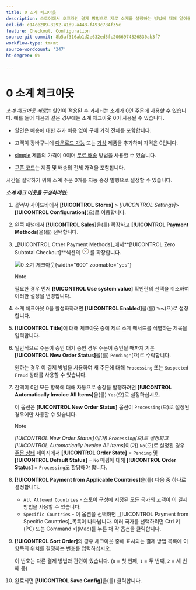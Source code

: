 ```yaml
---
title: 0 소계 체크아웃
description: 스토어에서 오프라인 결제 방법으로 제로 소계를 설정하는 방법에 대해 알아봅니다.
exl-id: c14ce289-8292-41d9-a448-f493c784f35c
feature: Checkout, Configuration
source-git-commit: 8b5af316ab1d2e632ed5fc2066974326830ab3f7
workflow-type: tm+mt
source-wordcount: '347'
ht-degree: 0%

---
```


# 0 소계 체크아웃

_소계 체크아웃 제로_&#x200B;는 할인이 적용된 후 과세되는 소계가 0인 주문에 사용할 수 있습니다. 예를 들어 다음과 같은 경우에는 소계 체크아웃 0이 사용될 수 있습니다.

- 할인은 배송에 대한 추가 비용 없이 구매 가격 전체를 포함합니다.

- 고객이 장바구니에 [다운로드 가능](../catalog/product-create-downloadable.md) 또는 [가상](../catalog/product-create-virtual.md) 제품을 추가하며 가격은 0입니다.

- [simple](../catalog/product-create-simple.md) 제품의 가격이 0이며 [무료 배송](shipping-free.md) 방법을 사용할 수 있습니다.

- [쿠폰 코드](../merchandising-promotions/price-rules-cart-coupon.md)는 제품 및 배송의 전체 가격을 포함합니다.

시간을 절약하기 위해 소계 주문 0개를 자동 송장 발행으로 설정할 수 있습니다.

**_소계 체크 아웃을 구성하려면:_**

1. _관리자_ 사이드바에서 **[!UICONTROL Stores]** > _[!UICONTROL Settings]_>**[!UICONTROL Configuration]**(으)로 이동합니다.

1. 왼쪽 패널에서 **[!UICONTROL Sales]**&#x200B;을(를) 확장하고 **[!UICONTROL Payment Methods]**&#x200B;을(를) 선택합니다.

1. _[!UICONTROL Other Payment Methods]_에서&#x200B;**[!UICONTROL Zero Subtotal Checkout]**섹션의 ![확장 선택기](../assets/icon-display-expand.png)를 확장합니다.

   ![0 소계 체크아웃](../configuration-reference/sales/assets/payment-methods-zero-subtotal-checkout.png){width="600" zoomable="yes"}

   >[!NOTE]
   >
   >필요한 경우 먼저 **[!UICONTROL Use system value]** 확인란의 선택을 취소하여 이러한 설정을 변경합니다.

1. 소계 체크아웃 0을 활성화하려면 **[!UICONTROL Enabled]**&#x200B;을(를) `Yes`(으)로 설정합니다.

1. **[!UICONTROL Title]**&#x200B;에 대해 체크아웃 중에 제로 소계 메서드를 식별하는 제목을 입력합니다.

1. 일반적으로 주문이 승인 대기 중인 경우 주문이 승인될 때까지 기본 **[!UICONTROL New Order Status]**&#x200B;을(를) `Pending"`(으)로 수락합니다.

   원하는 경우 이 결제 방법을 사용하여 새 주문에 대해 `Processing` 또는 `Suspected Fraud` 상태를 사용할 수 있습니다.

1. 잔액이 0인 모든 항목에 대해 자동으로 송장을 발행하려면 **[!UICONTROL Automatically Invoice All Items]**&#x200B;을(를) `Yes`(으)로 설정하십시오.

   이 옵션은 **[!UICONTROL New Order Status]** 옵션이 `Processing`(으)로 설정된 경우에만 사용할 수 있습니다.

   >[!NOTE]
   >
   >_[!UICONTROL New Order Status]_이(가) `Processing`(으)로 설정되고_[!UICONTROL Automatically Invoice All Items]_&#x200B;이(가) `No`(으)로 설정된 경우 [주문 상태](order-status.md#custom-order-status) 페이지에서 **[!UICONTROL Order State]** = `Pending` 및 **[!UICONTROL Default Status]** = `No` 매핑에 대해 **[!UICONTROL Order Status]** = `Processing`도 할당해야 합니다.

1. **[!UICONTROL Payment from Applicable Countries]**&#x200B;을(를) 다음 중 하나로 설정합니다.

   - `All Allowed Countries` - 스토어 구성에 지정된 모든 [국가](../getting-started/store-details.md#country-options)의 고객이 이 결제 방법을 사용할 수 있습니다.
   - `Specific Countries` - 이 옵션을 선택하면 _[!UICONTROL Payment from Specific Countries]_목록이 나타납니다. 여러 국가를 선택하려면 Ctrl 키(PC) 또는 Command 키(Mac)를 누른 채 각 옵션을 클릭합니다.

1. **[!UICONTROL Sort Order]**&#x200B;의 경우 체크아웃 중에 표시되는 결제 방법 목록에 이 항목의 위치를 결정하는 번호를 입력하십시오.

   이 번호는 다른 결제 방법과 관련이 있습니다. (`0` = 첫 번째, `1` = 두 번째, `2` = 세 번째 등)

1. 완료되면 **[!UICONTROL Save Config]**&#x200B;을(를) 클릭합니다.
